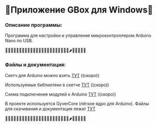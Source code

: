 # 🥬Приложение GBox для Windows🥬
### Описание программы:
Программа для настройки и управления микроконтроллером Arduino Nano по USB.

🍏🍎🍐🍊🍋🍌🍉🍇🍓🍈🍒🍑🍐🍍🥥🥝🍅🍆🥑🥦🥬🍞🥒🌶️🌽🥕🧅🧄🥔


### Файлы и документация:
Скетч для Arduino можно взять [ТУТ](http://example.com/ "Скоро выложу") ((скоро))

Используемые библиотеки в скетче [ТУТ](http://example.com/ "Скоро выложу") ((скоро))

Схема подключения модулей к Arduino [ТУТ](http://example.com/ "Скоро выложу") ((скоро))

В проекте используется GyverCore (лёгкое ядро для Arduino). Файлы для скачивания и документация лежат [ТУТ](https://alexgyver.ru/lessons/gyvercore-doc/ "GyverCore – лёгкое ядро для Arduino")

🍏🍎🍐🍊🍋🍌🍉🍇🍓🍈🍒🍑🍐🍍🥥🥝🍅🍆🥑🥦🥬🍞🥒🌶️🌽🥕🧅🧄🥔
